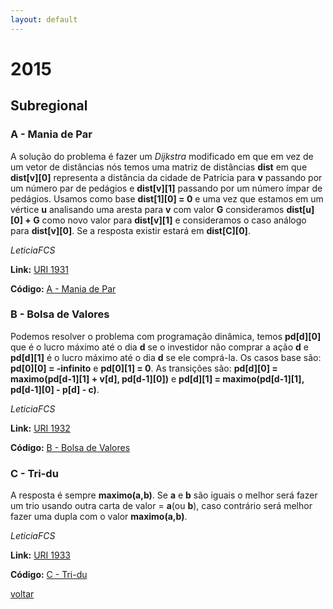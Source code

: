 ```yaml
---
layout: default
---
```


# 2015

## Subregional

### A - Mania de Par
A solução do problema é fazer um _Dijkstra_ modificado em que em vez de um vetor de distâncias nós temos uma matriz de distâncias **dist** em que **dist[v][0]** representa a distância da cidade de Patrícia para **v** passando por um número par de pedágios e **dist[v][1]** passando por um número ímpar de pedágios. Usamos como base **dist[1][0] = 0** e uma vez que estamos em um vértice **u** analisando uma aresta para **v** com valor **G** consideramos **dist[u][0] + G** como novo valor para **dist[v][1]** e consideramos o caso análogo para **dist[v][0]**.
 Se a resposta existir estará em **dist[C][0]**.

_LeticiaFCS_

**Link:** [URI 1931](https://www.urionlinejudge.com.br/judge/pt/problems/view/1931) 

**Código:** [A - Mania de Par](./a.cpp)

### B - Bolsa de Valores
Podemos resolver o problema com programação dinâmica, temos **pd[d][0]** que é o lucro máximo até o dia **d** se o investidor não comprar a ação **d** e **pd[d][1]** é o lucro máximo até o dia **d** se ele comprá-la.
 Os casos base são: **pd[0][0] = -infinito** e **pd[0][1] = 0**.
 As transições são: **pd[d][0] = maximo(pd[d-1][1] + v[d], pd[d-1][0])** e **pd[d][1] = maximo(pd[d-1][1], pd[d-1][0] - p[d] - c)**.

_LeticiaFCS_

**Link:** [URI 1932](https://www.urionlinejudge.com.br/judge/pt/problems/view/1932) 

**Código:** [B - Bolsa de Valores](./b.cpp)

### C - Tri-du
A resposta é sempre **maximo(a,b)**. Se **a** e **b** são iguais o melhor será fazer um trio usando outra carta de valor = **a**(ou **b**), caso contrário será melhor fazer uma dupla com o valor **maximo(a,b)**.

_LeticiaFCS_

**Link:** [URI 1933](https://www.urionlinejudge.com.br/judge/pt/problems/view/1933) 

**Código:** [C - Tri-du](./c.cpp)

[voltar](https://leticiafcs.github.io/Maratona-de-Programacao/)
